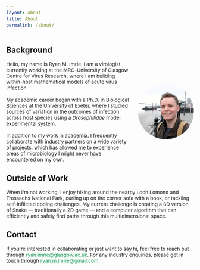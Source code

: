 ```yaml
---
layout: about
title: About
permalink: /about/
---
```


## Background

<div style="display: flex; align-items: center;">
  <div style="font-size: 0.95em; flex: 1;">
    Hello, my name is Ryan M. Imrie. I am a virologist currently working at the MRC-University of Glasgow Centre for Virus Research, where I am building within-host mathematical models of acute virus infection
    <br><br>
    My academic career began with a Ph.D. in Biological Sciences at the University of Exeter, where I studied sources of variation in the outcomes of infection across host species using a <em>Drosophilidae</em> model experimental system.
    <br><br>
    In addition to my work in academia, I frequently collaborate with industry partners on a wide variety of projects, which has allowed me to experience areas of microbiology I might never have encountered on my own.
  </div>
  <div style="flex-shrink: 0; margin-left: 20px;">
    <img src="https://github.com/ryanmimrie/ryanmimrie.github.io/blob/main/images/Headshot.jpg" alt="Headshot of Ryan M. Imrie" style="width: 150px; height: 150px; border-radius: 50%;">
  </div>
</div>

## Outside of Work

<div style="font-size: 0.95em;">When I'm not working, I enjoy hiking around the nearby Loch Lomond and Trossachs National Park, curling up on the corner sofa with a book, or tackling self-inflicted coding challenges. My current challenge is creating a 6D version of Snake — traditionally a 2D game — and a computer algorithm that can efficiently and safely find paths through this multidimensional space.</div>

## Contact

<div style="font-size: 0.95em;">If you're interested in collaborating or just want to say hi, feel free to reach out through <a href="mailto:ryan.imrie@glasgow.ac.uk" style="color: #159957;">ryan.imrie@glasgow.ac.uk</a>. For any industry enquiries, please get in touch through <a href="mailto:ryan.m.imrie@gmail.com" style="color: #159957;">ryan.m.imrie@gmail.com</a>.</div>
